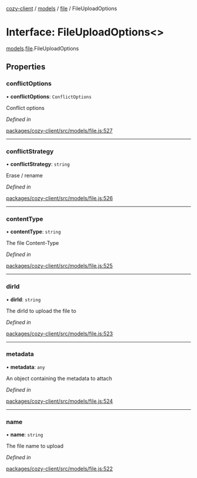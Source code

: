 [cozy-client](../README.md) / [models](../modules/models.md) / [file](../modules/models.file.md) / FileUploadOptions

# Interface: FileUploadOptions<>

[models](../modules/models.md).[file](../modules/models.file.md).FileUploadOptions

## Properties

### conflictOptions

• **conflictOptions**: `ConflictOptions`

Conflict options

*Defined in*

[packages/cozy-client/src/models/file.js:527](https://github.com/cozy/cozy-client/blob/master/packages/cozy-client/src/models/file.js#L527)

***

### conflictStrategy

• **conflictStrategy**: `string`

Erase / rename

*Defined in*

[packages/cozy-client/src/models/file.js:526](https://github.com/cozy/cozy-client/blob/master/packages/cozy-client/src/models/file.js#L526)

***

### contentType

• **contentType**: `string`

The file Content-Type

*Defined in*

[packages/cozy-client/src/models/file.js:525](https://github.com/cozy/cozy-client/blob/master/packages/cozy-client/src/models/file.js#L525)

***

### dirId

• **dirId**: `string`

The dirId to upload the file to

*Defined in*

[packages/cozy-client/src/models/file.js:523](https://github.com/cozy/cozy-client/blob/master/packages/cozy-client/src/models/file.js#L523)

***

### metadata

• **metadata**: `any`

An object containing the metadata to attach

*Defined in*

[packages/cozy-client/src/models/file.js:524](https://github.com/cozy/cozy-client/blob/master/packages/cozy-client/src/models/file.js#L524)

***

### name

• **name**: `string`

The file name to upload

*Defined in*

[packages/cozy-client/src/models/file.js:522](https://github.com/cozy/cozy-client/blob/master/packages/cozy-client/src/models/file.js#L522)
